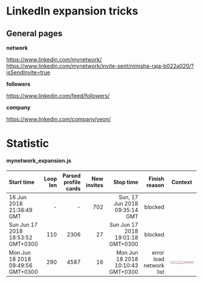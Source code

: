 # LinkedIn expansion tricks
## General pages

**network**

https://www.linkedin.com/mynetwork/
https://www.linkedin.com/mynetwork/invite-sent/nimisha-raja-b022a020/?isSendInvite=true

**followers**
 
https://www.linkedin.com/feed/followers/

**company**

https://www.linkedin.com/company/veon/


# Statistic

#### mynetwork_expansion.js
| Start time | Loop len | Parsed profile cards | New invites | Stop time | Finish reason | Context |
| :----- | ------: |  ------: | --------: | -------: | ------: | ----- |
| 16 Jun 2018 21:38:49 GMT  |   -    |-       | 702         | Sun, 17 Jun 2018 09:35:14 GMT | blocked | 
|Sun Jun 17 2018 18:53:52 GMT+0300 | 110 | 2306 | 27 | Sun Jun 17 2018 19:01:18 GMT+0300 | blocked |
|Mon Jun 18 2018 09:49:56 GMT+0300 | 290 | 4587 | 16 | Mon Jun 18 2018 10:10:43 GMT+0300 | error load network list | ![error load network list](statistic/Screen%20Shot%202018-06-18%20at%2010.23.18.png) 

